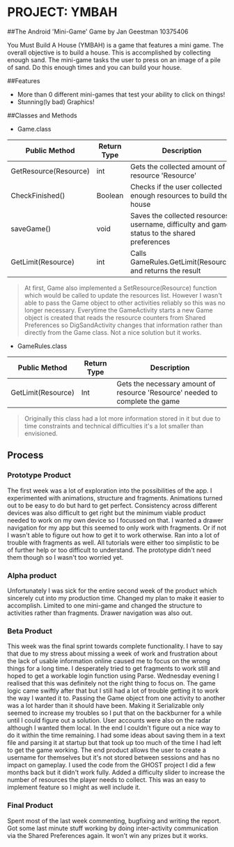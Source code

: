 # PROJECT: YMBAH
##The Android 'Mini-Game' Game by Jan Geestman 10375406

You Must Build A House (YMBAH) is a game that features a mini game. The overall objective is to build a house. This is accomplished by collecting enough sand. The mini-game tasks the user to press on an image of a pile of sand. Do this enough times and you can build your house.


##Features

* More than 0 different mini-games that test your ability to click on things!
* Stunning(ly bad) Graphics!

##Classes and Methods

* Game.class

Public Method | Return Type | Description
------------- | ----------- | -----------
GetResource(Resource) | int | Gets the collected amount of resource 'Resource'
CheckFinished() | Boolean | Checks if the user collected enough resources to build the house
saveGame() | void | Saves the collected resources, username, difficulty and game status to the shared preferences
GetLimit(Resource) | int | Calls GameRules.GetLimit(Resource) and returns the result

> At first, Game also implemented a SetResource(Resource) function which would be called to update the resources list. However I wasn't able to pass the Game object to other activities reliably so this was no longer necessary. Everytime the GameActivity starts a new Game object is created that reads the resource counters from Shared Preferences so DigSandActivity changes that information rather than directly from the Game class. Not a nice solution but it works.

* GameRules.class

Public Method | Return Type | Description
------------- | ----------- | -----------
GetLimit(Resource) | Int | Gets the necessary amount of resource 'Resource' needed to complete the game

> Originally this class had a lot more information stored in it but due to time constraints and technical difficulties it's a lot smaller than envisioned. 

## Process

### Prototype Product

The first week was a lot of exploration into the possibilities of the app. I experimented with animations, structure and fragments. Animations turned out to be easy to do but hard to get perfect. Consistency across different devices was also difficult to get right but the minimum viable product needed to work on my own device so I focussed on that. I wanted a drawer navigation for my app but this seemed to only work with fragments. Or if not I wasn't able to figure out how to get it to work otherwise. Ran into a lot of trouble with fragments as well. All tutorials were either too simplistic to be of further help or too difficult to understand. The prototype didn't need them though so I wasn't too worried yet. 

### Alpha product

Unfortunately I was sick for the entire second week of the product which sincerely cut into my production time. Changed my plan to make it easier to accomplish. Limited to one mini-game and changed the structure to activities rather than fragments. Drawer navigation was also out. 

### Beta Product

This week was the final sprint towards complete functionality. I have to say that due to my stress about missing a week of work and frustration about the lack of usable information online caused me to focus on the wrong things for a long time. I desperately tried to get fragments to work still and hoped to get a workable login function using Parse. Wednesday evening I realised that this was definitely not the right thing to focus on. The game logic came swiftly after that but I still had a lot of trouble getting it to work the way I wanted it to. Passing the Game object from one activity to another was a lot harder than it should have been. Making it Serializable only seemed to increase my troubles so I put that on the backburner for a while until I could figure out a solution. User accounts were also on the radar although I wanted them local. In the end I couldn't figure out a nice way to do it within the time remaining. I had some ideas about saving them in a text file and parsing it at startup but that took up too much of the time I had left to get the game working. The end product allows the user to create a username for themselves but it's not stored between sessions and has no impact on gameplay. I used the code from the GHOST project I did a few months back but it didn't work fully. Added a difficulty slider to increase the number of resources the player needs to collect. This was an easy to implement feature so I might as well include it.

### Final Product

Spent most of the last week commenting, bugfixing and writing the report. Got some last minute stuff working by doing inter-activity communication via the Shared Preferences again. It won't win any prizes but it works.